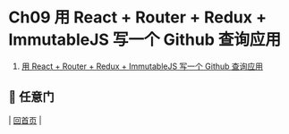 # Ch09 用 React + Router + Redux + ImmutableJS 写一个 Github 查询应用

1. [用 React + Router + Redux + ImmutableJS 写一个 Github 查询应用](react-router-redux-github-finder.md)

## :door: 任意门
| [回首页](../summary.html) |